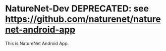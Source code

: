 NatureNet-Dev
DEPRECATED: see https://github.com/naturenet/naturenet-android-app
=============
This is NatureNet Android App.
